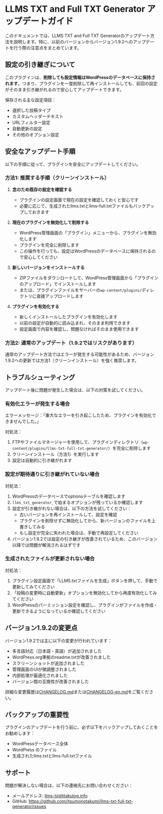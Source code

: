 # LLMS TXT and Full TXT Generator アップデートガイド

このドキュメントでは、LLMS TXT and Full TXT Generatorのアップデート方法を説明します。特に、以前のバージョンからバージョン1.9.2へのアップデートを行う際の注意点をまとめています。

## 設定の引き継ぎについて

このプラグインは、**削除しても設定情報はWordPressのデータベースに保持されます**。つまり、プラグインを一度削除して再インストールしても、前回の設定がそのまま引き継がれるので安心してアップデートできます。

保存される主な設定項目：
- 選択した投稿タイプ
- カスタムヘッダーテキスト
- URLフィルター設定
- 自動更新の設定
- その他のオプション設定

## 安全なアップデート手順

以下の手順に従って、プラグインを安全にアップデートしてください。

### 方法1: 推奨する手順（クリーンインストール）

1. **念のため既存の設定を確認する**
   - プラグインの設定画面で現在の設定を確認しておくと安心です
   - 必要に応じて、生成されたllms.txtとllms-full.txtファイルもバックアップしておきます

2. **現在のプラグインを無効化して削除する**
   - WordPress管理画面の「プラグイン」メニューから、プラグインを無効化します
   - プラグインを完全に削除します
   - この操作を行っても、設定はWordPressのデータベースに保持されるので安心してください

3. **新しいバージョンをインストールする**
   - ZIPファイルをダウンロードして、WordPress管理画面から「プラグインのアップロード」でインストールします
   - または、プラグインファイルをサーバーの`wp-content/plugins/`ディレクトリに直接アップロードします

4. **プラグインを有効化する**
   - 新しくインストールしたプラグインを有効化します
   - 以前の設定が自動的に読み込まれ、そのまま利用できます
   - 設定画面で内容を確認し、問題なければそのまま使用できます

### 方法2: 通常のアップデート（1.9.2ではリスクがあります）

通常のアップデート方法ではエラーが発生する可能性があるため、バージョン1.9.2への更新では方法1（クリーンインストール）を強く推奨します。

## トラブルシューティング

アップデート後に問題が発生した場合は、以下の対策を試してください。

### 有効化エラーが発生する場合

エラーメッセージ：「重大なエラーを引き起こしたため、プラグインを有効化できませんでした。」

対処法：
1. FTPやファイルマネージャーを使用して、プラグインディレクトリ（`wp-content/plugins/llms-txt-full-txt-generator/`）を完全に削除します
2. クリーンインストール（方法1）を実行します
3. 設定は自動的に引き継がれます

### 設定が期待通りに引き継がれていない場合

対処法：
1. WordPressのデータベースでoptionsテーブルを確認します
2. `llms_txt_generator_`で始まるオプションが残っているか確認します
3. 設定が引き継がれない場合は、以下の方法を試してください：
   - 古いバージョンを再インストールして、設定を確認
   - プラグインを削除せずに無効化してから、新バージョンのファイルを上書きしてみる
   - もし設定が完全に失われた場合は、手動で再設定してください
4. バージョン1.9.2では設定の引き継ぎが改善されているため、このバージョン以降では問題が解消されるはずです

### 生成されたファイルが更新されない場合

対処法：
1. プラグイン設定画面で「LLMS.txtファイルを生成」ボタンを押して、手動で更新してみてください
2. 「投稿の変更時に自動更新」オプションを無効化してから再度有効化してみてください
3. WordPressのパーミッション設定を確認し、プラグインがファイルを作成・更新できるようになっているか確認してください

## バージョン1.9.2の変更点

バージョン1.9.2では主に以下の変更が行われています：

- 多言語対応（日本語・英語）が追加されました
- WordPress.org準拠のreadme.txtが改善されました
- スクリーンショットが追加されました
- 管理画面のUIが微調整されました
- 内部処理が最適化されました
- バージョン間の互換性が改善されました

詳細な変更履歴は[CHANGELOG.md](CHANGELOG.md)または[CHANGELOG-en.md](CHANGELOG-en.md)をご覧ください。

## バックアップの重要性

プラグインのアップデートを行う前に、必ず以下をバックアップしておくことをお勧めします：

- WordPressデータベース全体
- WordPress のファイル
- 生成されたllms.txtとllms-full.txtファイル

## サポート

問題が解決しない場合は、以下の連絡先にお問い合わせください：

- メールアドレス: llms-txt@takulog.info
- GitHub: https://github.com/itsumonotakumi/llms-txt-full-txt-generator/issues
